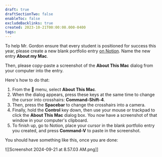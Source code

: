 ```yaml
---
draft: true
draftSectionTwo: false
enableToc: false
excludeBacklinks: true
created: 2023-10-21T00:00:00.000-0400
tags:
---
```

To help Mr. Gordon ensure that every student is positioned for success this year, please create a new blank portfolio entry [on Notion](https://notion.so). Name the new entry **About my Mac**.

Then, please copy-paste a screenshot of the **About This Mac** dialog from your computer into the entry.

Here's how to do that:

1. From the  menu, select **About This Mac**.
2. When the dialog appears, press these keys at the same time to change the cursor into crosshairs: **Command-Shift-4**.
3. Then, press the **Spacebar** to change the crosshairs into a camera.
4. Finally, hold the **Control** key down, then use your mouse or trackpad to click the **About This Mac** dialog box. You now have a screenshot of that window in your computer's clipboard.
5. To finish up, go to Notion, place your cursor in the blank portfolio entry you created, and press **Command-V** to paste in the screenshot.

You should have something like this, once you are done:

![[Screenshot 2024-09-21 at 8.57.03 AM.png]]
